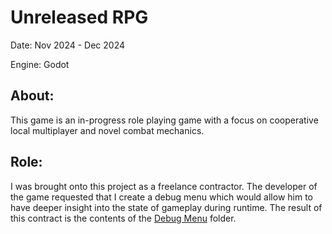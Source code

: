﻿# Unreleased RPG
Date: Nov 2024 - Dec 2024

Engine: Godot

## About:
This game is an in-progress role playing game with a focus on cooperative local multiplayer and novel combat mechanics. 

## Role:
I was brought onto this project as a freelance contractor. The developer of the game requested that I create a debug menu which would allow him to have deeper insight into the state of gameplay during runtime. The result of this contract is the contents of the [Debug Menu](./Debug%20Menu) folder.